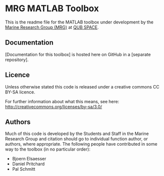 # MRG MATLAB Toolbox
This is the readme file for the MATLAB toolbox under development by the [Marine Research Group (MRG)][mrg] at [QUB SPACE][space].

## Documentation
[Documentation for this toolbox] is hosted here on GitHub in a [separate repository].  

## Licence
Unless otherwise stated this code is released under a creative commons CC BY-SA licence. 

For further information about what this means, see here:
http://creativecommons.org/licenses/by-sa/3.0/

## Authors
Much of this code is developed by the Students and Staff in the Marine Research Group and citation should go to individual function author, or authors, where appropriate. The following people have contributed in some way to the toolbox (in no particular order):

- Bjoern Elsaesser
- Daniel Pritchard
- Pal Schmitt

[mrg]: http://www.qub.ac.uk/research-centres/eerc/
[space]: http://www.qub.ac.uk/schools/SchoolofPlanningArchitectureandCivilEngineering/
[mrg_docs]: http://dpritchard.github.io/mrg_docs/
[mrg_docs_repo]: https://github.com/dpritchard/mrg_docs#readme

